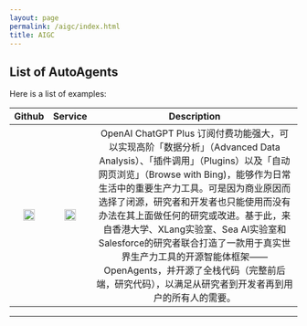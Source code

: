 ```yaml
---
layout: page
permalink: /aigc/index.html
title: AIGC
---
```


## List of AutoAgents



Here is a list of examples:<br>

| Github | Service | Description |
|:---:|:---:|:---:|
| <a href="https://github.com/xlang-ai/OpenAgents"><img src="https://www.pngrepo.com/png/373139/180/social-github.png" width="20" height="20"></a> | <a href="https://chat.xlang.ai/"><img src="https://www.xlang.ai/icons/logo.svg" width="20" height="20"></a> | OpenAI ChatGPT Plus 订阅付费功能强大，可以实现高阶「数据分析」（Advanced Data Analysis）、「插件调用」（Plugins）以及「自动网页浏览」（Browse with Bing)，能够作为日常生活中的重要生产力工具。可是因为商业原因而选择了闭源，研究者和开发者也只能使用而没有办法在其上面做任何的研究或改进。基于此，来自香港大学、XLang实验室、Sea AI实验室和Salesforce的研究者联合打造了一款用于真实世界生产力工具的开源智能体框架——OpenAgents，并开源了全栈代码（完整前后端，研究代码），以满足从研究者到开发者再到用户的所有人的需要。 |



---
